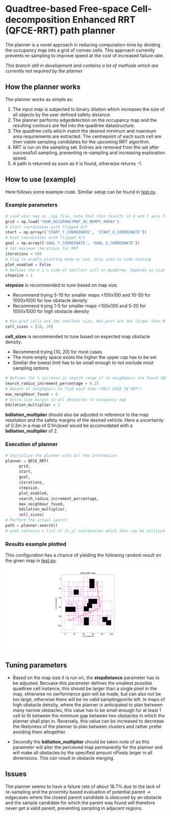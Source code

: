 # Quadtree-based Free-space Cell-decomposition Enhanced RRT (QFCE-RRT) path planner

The planner is a novel approach in reducing computation-time by dividing the occupancy map into a grid of convex cells.
This approach currently prevents re-sampling to improve speed at the cost of increased failure rate.

*This branch still in development and contains a lot of methods which are currently not required by the planner*


## How the planner works
The planner works as simple as:

1. The input map is subjected to binary dilation which increases the size of all objects by the user defined safety distance.
2. The planner performs edgedetection on the occupancy map and the resulting contours are fed into the quadtree datastructure. 
3. The quadtree cells which match the desired minimum and maximum area requirements are extracted. The centrepoint of each such cell are then viable sampling candidates for the upcoming RRT algorithm.
4. RRT is run on the sampling set. Entries are removed from the set after successfull sampling, preventing re-sampling and increasing exploration speed.
5. A path is returned as soon as it is found, otherwise returns -1.

## How to use (example)
Here follows some example code. Similiar setup can be found in [test.py](tests/test.py).
### Example parameters
```python
# Load your map as .npy file, note that this results in X and Y axis flipping
grid = np.load('YOUR_OCCUPANCYMAP_AS_NUMPY_ARRAY')
# Start coordinates with flipped X/Y
start = np.array(['START_Y_COORDINATE', 'START_X_COORDINATE'])
# Goal coordinates with flipped X/Y 
goal = np.array(['GOAL_Y_COORDINATE', 'GOAL_X_COORDINATE'])
# Set maximum iterations for RRT
iterations = 500
# Flag to enable plotting mode or not, only used in code testing
plot_enabled = False
# Defines the n x n side of smallest cell in Quadtree. Depends on size of map.
stepsize = 1 
```
**stepsize** is recommended to tune based on map size. 
- Recommend trying 5-10 for smaller maps <100x100 and 10-50 for 1000x1000 for low obstacle density
- Recommend trying 1-5 for smaller maps <100x100 and 5-20 for 1000x1000 for high obstacle density
```python
# Min.pref cells are 10x smallest size, Max.pref are 20x larger than Min.Pref
cell_sizes = [10, 20]
```
**cell_sizes** is recommended to tune based on expected map obstacle density. 
- Recommend trying [10, 20] for most cases
- The more empty space exists the higher the upper cap has to be set
- Similiar the lowest limit has to be small enough to not exclude most sampling options
```python
# Defines the % increase in search range if no neighbours are found (DEPRICATED) 
search_radius_increment_percentage = 0.25
# Amount of neighbours to find each time (ONLY USED IN RRT*)
max_neighbour_found = 8
# Extra size margin to all obstacles in occupancy map
bdilation_multiplier = 2
```
**bdilation_multiplier** should also be adjusted in reference to the map resolution and the safety margins of the desired vehicle. Here a uncertainty of 0.2m in a map of 0.1m/pixel would be accomodated with a **bdilation_multiplier** of 2.

### Execution of planner
```python
# Initialize the planner with all the information
planner = QFCE_RRT(
      grid, 
      start, 
      goal, 
      iterations, 
      stepsize, 
      plot_enabled, 
      search_radius_increment_percentage, 
      max_neighbour_found, 
      bdilation_multiplier, 
      cell_sizes)
# Perform the actual search
path = planner.search()
# path contains a list of [x,y] coordinates which then can be utilized for navigation
```

### Results example plotted
This configuration has a chance of yielding the following random result on the given map in [test.py](tests/test.py).

![demo](https://github.com/Nvethrandil/QFCERRT/blob/main/demo.png)

## Tuning parameters
-  Based on the map size it is run on, the **stepdistance** parameter has to be adjusted. Becuase this parameter defines the smallest possible quadtree cell instance, this should be larger than a single pixel in the map, otherwise no performance gain will be made, but can also not be too large, otherwise there will be no valid samplingpoints left. 
In maps of high obstacle density, where the planner is anticipated to plan between many narrow obstacles, this value has to be small enough for at least 1 cell to fit between the minimum gap between two obstacles in which the planner shall plan in. Reversely, this value can be increased to decrease the likelyness of the planner to plan between clusters and rather prefer avoiding them altogether.

- Secondly the **bdilation_multiplier** should be taken note of as this parameter will alter the percieved map permanently for the planner and will make all obstacles by the specified amount nPixels larger in all dimensions. This can result in obstacle merging.

## Issues

The planner seems to have a failure rate of about 18.7% due to the lack of re-sampling and the proximity based evaluation of potential parent -> edgecases where the closest parent candidate is obscured by an obstacle and the sample candidate for which the parent was found will therefore never get a valid parent, preventing sampling in  adjacent regions.
